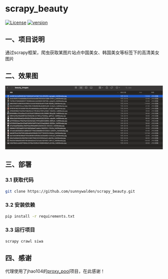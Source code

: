 # scrapy_beauty

[![License](https://img.shields.io/badge/License-Apache%202.0-blue.svg)](http://github.com/hhyo/archery/blob/master/LICENSE)
[![version](https://img.shields.io/badge/python-3.7.5-blue.svg)](https://www.python.org/downloads/release/python-375/)

## 一、项目说明

通过scrapy框架，爬虫获取某图片站点中国美女、韩国美女等标签下的高清美女图片


## 二、效果图

![预览](./demo/beauty_demo.png)

## 三、部署

### 3.1 获取代码

```bash
git clone https://github.com/sunnywalden/scrapy_beauty.git
```
### 3.2 安装依赖

```bash
pip install -r requirements.txt
```

### 3.3 运行项目

```bash
scrapy crawl siwa
```


## 四、感谢

代理使用了jhao104的[proxy_pool](https://github.com/jhao104/proxy_pool)项目，在此感谢！

